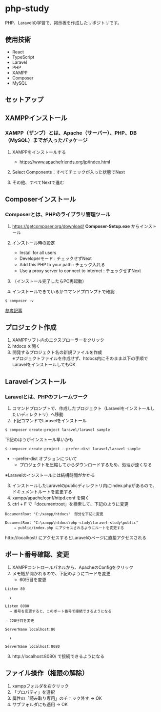 # php-study
PHP、Laravelの学習で、掲示板を作成したリポジトリです。

## 使用技術
- React
- TypeScript
- Laravel
- PHP
- XAMPP
- Composer
- MySQL

## セットアップ

## XAMPPインストール

### XAMPP（ザンプ）とは、Apache（サーバー）、PHP、DB（MySQL）までが入ったパッケージ

1. XAMPPをインストールする
    - https://www.apachefriends.org/jp/index.html

2. Select Components：すべてチェックが入った状態でNext

3. その他、すべてNextで進む


## Composerインストール

### Composerとは、PHPのライブラリ管理ツール

1. https://getcomposer.org/download/ __Composer-Setup.exe__ からインストール

2. インストール時の設定
   - Install for all users
    - Developerモード : チェックせずNext
    - Add this PHP to your path : チェック入れる
    - Use a proxy server to connect to internet : チェックせずNext

4. （インストール完了したらPC再起動）

5. インストールできているかコマンドプロンプトで確認

```
$ composer -v
```

[参考記事](https://qiita.com/sano1202/items/6021856b70e4f8d3dc3d)


## プロジェクト作成
1. XAMPPソフト内のエクスプローラーをクリック
2. htdocs を開く
3. 開発するプロジェクト名の新規ファイルを作成  
    ※プロジェクトファイルを作成せず、htdocs内にそのまま以下の手順でLaravelをインストールしてもOK


## Laravelインストール

### Laravelとは、PHPのフレームワーク

1. コマンドプロンプトで、作成したプロジェクト（Laravelをインストールしたいディレクトリ）へ移動
2. 下記コマンドでLaravelをインストール

```
$ composer create-project laravel/laravel sample
```  

下記のほうがインストール早いかも

```
$ composer create-project --prefer-dist laravel/laravel sample
```

- --prefer-dist オプションについて
    - プロジェクトを圧縮してからダウンロードするため、処理が速くなる  

※Laravelのインストールには結構時間がかかる

3. インストールしたLaravelのpublicディレクトリ内にindex.phpがあるので、ドキュメントルートを変更する
4. xampp/apache/conf/httpd.conf を開く
5. ctrl + F で「documentroot」を検索して、下記のように変更

```
DocumentRoot "C:/xampp/htdocs"　部分を下記に変更

DocumentRoot "C:\xampp\htdocs\php-study\laravel-study\public"
    → public/index.php にアクセスされるようにルートを変更する
```

http://localhost/ にアクセスするとLaravelのページに直接アクセスされる


## ポート番号確認、変更
1. XAMPPコントロールパネルから、ApacheのConfigをクリック
2. メモ帳が開かれるので、下記のようにコードを変更
    - 60行目を変更

```
Listen 80

  ↓

Listen 8080
  → 番号を変更すると、このポート番号で接続できるようになる
```

    - 228行目を変更

```
ServerName localhost:80

  ↓

ServerName localhost:8080
```

3. http://localhost:8080/ で接続できるようになる


## ファイル操作（権限の解除）
1. xamppフォルダを右クリック
2. 「プロパティ」を選択
3. 属性の「読み取り専用」のチェック外す → OK
4. サブフォルダにも適用 → OK
